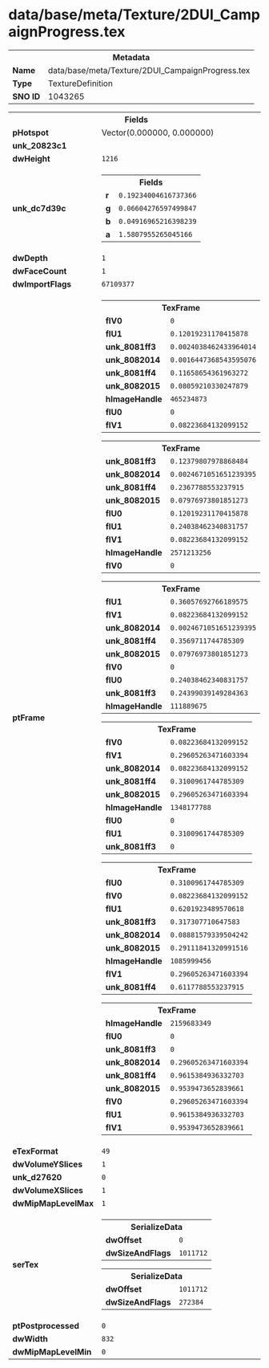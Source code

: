 <h1>data/base/meta/Texture/2DUI_CampaignProgress.tex</h1><table><tr><th colspan="100%">Metadata</th></tr><tr><td><b>Name</b></td><td>data/base/meta/Texture/2DUI_CampaignProgress.tex</td></tr><tr><td><b>Type</b></td><td>TextureDefinition</td></tr><tr><td><b>SNO ID</b></td><td>1043265</td></tr></table>

<table><tr><th colspan="100%">Fields</th></tr><tr><td><b>pHotspot</b></td><td>Vector(0.000000, 0.000000)</td></tr><tr><td><b>unk_20823c1</b></td><td></td></tr><tr><td><b>dwHeight</b></td><td><code>1216</code></td></tr><tr><td><b>unk_dc7d39c</b></td><td><table><tr><th colspan="100%">Fields</th></tr><tr><td><b>r</b></td><td><code>0.19234004616737366</code></td></tr><tr><td><b>g</b></td><td><code>0.06604276597499847</code></td></tr><tr><td><b>b</b></td><td><code>0.04916965216398239</code></td></tr><tr><td><b>a</b></td><td><code>1.5807955265045166</code></td></tr></table>

</td></tr><tr><td><b>dwDepth</b></td><td><code>1</code></td></tr><tr><td><b>dwFaceCount</b></td><td><code>1</code></td></tr><tr><td><b>dwImportFlags</b></td><td><code>67109377</code></td></tr><tr><td><b>ptFrame</b></td><td><table><tr><th colspan="100%">TexFrame</th></tr><tr><td><b>flV0</b></td><td><code>0</code></td></tr><tr><td><b>flU1</b></td><td><code>0.12019231170415878</code></td></tr><tr><td><b>unk_8081ff3</b></td><td><code>0.0024038462433964014</code></td></tr><tr><td><b>unk_8082014</b></td><td><code>0.0016447368543595076</code></td></tr><tr><td><b>unk_8081ff4</b></td><td><code>0.11658654361963272</code></td></tr><tr><td><b>unk_8082015</b></td><td><code>0.08059210330247879</code></td></tr><tr><td><b>hImageHandle</b></td><td><code>465234873</code></td></tr><tr><td><b>flU0</b></td><td><code>0</code></td></tr><tr><td><b>flV1</b></td><td><code>0.08223684132099152</code></td></tr></table>


<table><tr><th colspan="100%">TexFrame</th></tr><tr><td><b>unk_8081ff3</b></td><td><code>0.12379807978868484</code></td></tr><tr><td><b>unk_8082014</b></td><td><code>0.0024671051651239395</code></td></tr><tr><td><b>unk_8081ff4</b></td><td><code>0.2367788553237915</code></td></tr><tr><td><b>unk_8082015</b></td><td><code>0.07976973801851273</code></td></tr><tr><td><b>flU0</b></td><td><code>0.12019231170415878</code></td></tr><tr><td><b>flU1</b></td><td><code>0.24038462340831757</code></td></tr><tr><td><b>flV1</b></td><td><code>0.08223684132099152</code></td></tr><tr><td><b>hImageHandle</b></td><td><code>2571213256</code></td></tr><tr><td><b>flV0</b></td><td><code>0</code></td></tr></table>


<table><tr><th colspan="100%">TexFrame</th></tr><tr><td><b>flU1</b></td><td><code>0.36057692766189575</code></td></tr><tr><td><b>flV1</b></td><td><code>0.08223684132099152</code></td></tr><tr><td><b>unk_8082014</b></td><td><code>0.0024671051651239395</code></td></tr><tr><td><b>unk_8081ff4</b></td><td><code>0.3569711744785309</code></td></tr><tr><td><b>unk_8082015</b></td><td><code>0.07976973801851273</code></td></tr><tr><td><b>flV0</b></td><td><code>0</code></td></tr><tr><td><b>flU0</b></td><td><code>0.24038462340831757</code></td></tr><tr><td><b>unk_8081ff3</b></td><td><code>0.24399039149284363</code></td></tr><tr><td><b>hImageHandle</b></td><td><code>111889675</code></td></tr></table>


<table><tr><th colspan="100%">TexFrame</th></tr><tr><td><b>flV0</b></td><td><code>0.08223684132099152</code></td></tr><tr><td><b>flV1</b></td><td><code>0.29605263471603394</code></td></tr><tr><td><b>unk_8082014</b></td><td><code>0.08223684132099152</code></td></tr><tr><td><b>unk_8081ff4</b></td><td><code>0.3100961744785309</code></td></tr><tr><td><b>unk_8082015</b></td><td><code>0.29605263471603394</code></td></tr><tr><td><b>hImageHandle</b></td><td><code>1348177788</code></td></tr><tr><td><b>flU0</b></td><td><code>0</code></td></tr><tr><td><b>flU1</b></td><td><code>0.3100961744785309</code></td></tr><tr><td><b>unk_8081ff3</b></td><td><code>0</code></td></tr></table>


<table><tr><th colspan="100%">TexFrame</th></tr><tr><td><b>flU0</b></td><td><code>0.3100961744785309</code></td></tr><tr><td><b>flV0</b></td><td><code>0.08223684132099152</code></td></tr><tr><td><b>flU1</b></td><td><code>0.6201923489570618</code></td></tr><tr><td><b>unk_8081ff3</b></td><td><code>0.317307710647583</code></td></tr><tr><td><b>unk_8082014</b></td><td><code>0.08881579339504242</code></td></tr><tr><td><b>unk_8082015</b></td><td><code>0.29111841320991516</code></td></tr><tr><td><b>hImageHandle</b></td><td><code>1085999456</code></td></tr><tr><td><b>flV1</b></td><td><code>0.29605263471603394</code></td></tr><tr><td><b>unk_8081ff4</b></td><td><code>0.6117788553237915</code></td></tr></table>


<table><tr><th colspan="100%">TexFrame</th></tr><tr><td><b>hImageHandle</b></td><td><code>2159683349</code></td></tr><tr><td><b>flU0</b></td><td><code>0</code></td></tr><tr><td><b>unk_8081ff3</b></td><td><code>0</code></td></tr><tr><td><b>unk_8082014</b></td><td><code>0.29605263471603394</code></td></tr><tr><td><b>unk_8081ff4</b></td><td><code>0.9615384936332703</code></td></tr><tr><td><b>unk_8082015</b></td><td><code>0.9539473652839661</code></td></tr><tr><td><b>flV0</b></td><td><code>0.29605263471603394</code></td></tr><tr><td><b>flU1</b></td><td><code>0.9615384936332703</code></td></tr><tr><td><b>flV1</b></td><td><code>0.9539473652839661</code></td></tr></table>


</td></tr><tr><td><b>eTexFormat</b></td><td><code>49</code></td></tr><tr><td><b>dwVolumeYSlices</b></td><td><code>1</code></td></tr><tr><td><b>unk_d27620</b></td><td><code>0</code></td></tr><tr><td><b>dwVolumeXSlices</b></td><td><code>1</code></td></tr><tr><td><b>dwMipMapLevelMax</b></td><td><code>1</code></td></tr><tr><td><b>serTex</b></td><td><table><tr><th colspan="100%">SerializeData</th></tr><tr><td><b>dwOffset</b></td><td><code>0</code></td></tr><tr><td><b>dwSizeAndFlags</b></td><td><code>1011712</code></td></tr></table>


<table><tr><th colspan="100%">SerializeData</th></tr><tr><td><b>dwOffset</b></td><td><code>1011712</code></td></tr><tr><td><b>dwSizeAndFlags</b></td><td><code>272384</code></td></tr></table>


</td></tr><tr><td><b>ptPostprocessed</b></td><td><code>0</code></td></tr><tr><td><b>dwWidth</b></td><td><code>832</code></td></tr><tr><td><b>dwMipMapLevelMin</b></td><td><code>0</code></td></tr></table>

